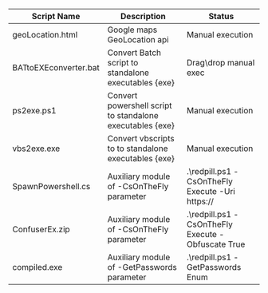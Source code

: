 <br />

|Script Name|Description|Status|
|---|---|---|
|geoLocation.html|Google maps GeoLocation api|Manual execution|
|BATtoEXEconverter.bat|Convert Batch script to standalone executables {exe}|Drag\drop manual exec|
|ps2exe.ps1|Convert powershell script to standalone executables {exe}|Manual execution|
|vbs2exe.exe|Convert vbscripts to to standalone executables {exe}|Manual execution|
|SpawnPowershell.cs|Auxiliary module of -CsOnTheFly parameter|.\redpill.ps1 -CsOnTheFly Execute -Uri https://|
|ConfuserEx.zip|Auxiliary module of -CsOnTheFly parameter|.\redpill.ps1 -CsOnTheFly Execute -Obfuscate True|
|compiled.exe|Auxiliary module of -GetPasswords parameter|.\redpill.ps1 -GetPasswords Enum|
